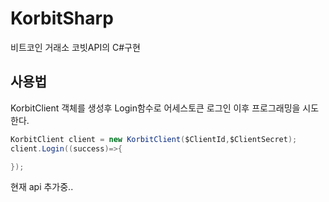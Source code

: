 # KorbitSharp

 비트코인 거래소 코빗API의 C#구현
 
## 사용법

KorbitClient 객체를 생성후 Login함수로 어세스토큰 로그인 이후
프로그래밍을 시도한다.

 ```cs
KorbitClient client = new KorbitClient($ClientId,$ClientSecret);
client.Login((success)=>{ 

});

 
 ```
현재 api 추가중..
